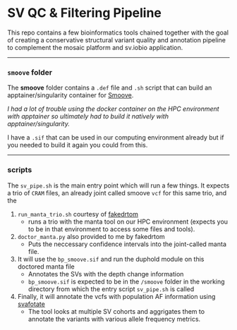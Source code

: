 # SV QC & Filtering Pipeline

This repo contains a few bioinformatics tools chained together with the goal of creating a conservative structural variant quality and annotation pipeline to complement the mosaic platform and sv.iobio application.

---
### `smoove` folder

The **smoove** folder contains a `.def` file and `.sh` script that can build an apptainer/singularity container for [Smoove](https://github.com/brentp/smoove/tree/master). 

*I had a lot of trouble using the docker container on the HPC environment with apptainer so ultimately had to build it natively with apptainer/singularity.*

I have a `.sif` that can be used in our computing environment already but if you needed to build it again you could from this.

---

### scripts

The `sv_pipe.sh` is the main entry point which will run a few things. It expects a trio of `CRAM` files, an already joint called smoove `vcf` for this same trio, and the 

1. `run_manta_trio.sh` courtesy of [fakedrtom](https://github.com/fakedrtom)
    - runs a trio with the manta tool on our HPC environment (expects you to be in that environment to access some files and tools).
2. `doctor_manta.py` also provided to me by fakedrtom
    - Puts the neccessary confidence intervals into the joint-called manta file.
3. It will use the `bp_smoove.sif` and run the duphold module on this doctored manta file
    - Annotates the SVs with the depth change information
    - `bp_smoove.sif` is expected to be in the `/smoove` folder in the working directory from which the entry script `sv_pipe.sh` is called
4. Finally, it will annotate the vcfs with population AF information using [svafotate](https://github.com/fakedrtom/SVAFotate)
    - The tool looks at multiple SV cohorts and aggrigates them to annotate the variants with various allele frequency metrics. 